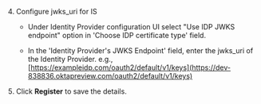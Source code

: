 4. Configure jwks\_uri for IS

      - Under Identity Provider configuration UI select "Use IDP
        JWKS endpoint" option in 'Choose IDP certificate type'
        field.
        
      - In the 'Identity Provider's JWKS Endpoint' field, enter
        the jwks\_uri of the Identity Provider. e.g.,
        [https://exampleidp.com/oauth2/default/v1/keys](https://dev-838836.oktapreview.com/oauth2/default/v1/keys)
        
    
5. Click **Register** to save the details.

